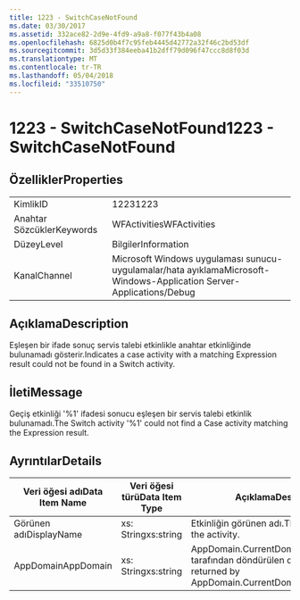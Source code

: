 ```yaml
---
title: 1223 - SwitchCaseNotFound
ms.date: 03/30/2017
ms.assetid: 332ace82-2d9e-4fd9-a9a8-f077f43b4a08
ms.openlocfilehash: 6825d0b4f7c95feb4445d42772a32f46c2bd53df
ms.sourcegitcommit: 3d5d33f384eeba41b2dff79d096f47ccc8d8f03d
ms.translationtype: MT
ms.contentlocale: tr-TR
ms.lasthandoff: 05/04/2018
ms.locfileid: "33510750"
---
```

# <a name="1223---switchcasenotfound"></a><span data-ttu-id="935a2-102">1223 - SwitchCaseNotFound</span><span class="sxs-lookup"><span data-stu-id="935a2-102">1223 - SwitchCaseNotFound</span></span>
## <a name="properties"></a><span data-ttu-id="935a2-103">Özellikler</span><span class="sxs-lookup"><span data-stu-id="935a2-103">Properties</span></span>  
  
|||  
|-|-|  
|<span data-ttu-id="935a2-104">Kimlik</span><span class="sxs-lookup"><span data-stu-id="935a2-104">ID</span></span>|<span data-ttu-id="935a2-105">1223</span><span class="sxs-lookup"><span data-stu-id="935a2-105">1223</span></span>|  
|<span data-ttu-id="935a2-106">Anahtar Sözcükler</span><span class="sxs-lookup"><span data-stu-id="935a2-106">Keywords</span></span>|<span data-ttu-id="935a2-107">WFActivities</span><span class="sxs-lookup"><span data-stu-id="935a2-107">WFActivities</span></span>|  
|<span data-ttu-id="935a2-108">Düzey</span><span class="sxs-lookup"><span data-stu-id="935a2-108">Level</span></span>|<span data-ttu-id="935a2-109">Bilgiler</span><span class="sxs-lookup"><span data-stu-id="935a2-109">Information</span></span>|  
|<span data-ttu-id="935a2-110">Kanal</span><span class="sxs-lookup"><span data-stu-id="935a2-110">Channel</span></span>|<span data-ttu-id="935a2-111">Microsoft Windows uygulaması sunucu-uygulamalar/hata ayıklama</span><span class="sxs-lookup"><span data-stu-id="935a2-111">Microsoft-Windows-Application Server-Applications/Debug</span></span>|  
  
## <a name="description"></a><span data-ttu-id="935a2-112">Açıklama</span><span class="sxs-lookup"><span data-stu-id="935a2-112">Description</span></span>  
 <span data-ttu-id="935a2-113">Eşleşen bir ifade sonuç servis talebi etkinlikle anahtar etkinliğinde bulunamadı gösterir.</span><span class="sxs-lookup"><span data-stu-id="935a2-113">Indicates a case activity with a matching Expression result could not be found in a Switch activity.</span></span>  
  
## <a name="message"></a><span data-ttu-id="935a2-114">İleti</span><span class="sxs-lookup"><span data-stu-id="935a2-114">Message</span></span>  
 <span data-ttu-id="935a2-115">Geçiş etkinliği '%1' ifadesi sonucu eşleşen bir servis talebi etkinlik bulunamadı.</span><span class="sxs-lookup"><span data-stu-id="935a2-115">The Switch activity '%1' could not find a Case activity matching the Expression result.</span></span>  
  
## <a name="details"></a><span data-ttu-id="935a2-116">Ayrıntılar</span><span class="sxs-lookup"><span data-stu-id="935a2-116">Details</span></span>  
  
|<span data-ttu-id="935a2-117">Veri öğesi adı</span><span class="sxs-lookup"><span data-stu-id="935a2-117">Data Item Name</span></span>|<span data-ttu-id="935a2-118">Veri öğesi türü</span><span class="sxs-lookup"><span data-stu-id="935a2-118">Data Item Type</span></span>|<span data-ttu-id="935a2-119">Açıklama</span><span class="sxs-lookup"><span data-stu-id="935a2-119">Description</span></span>|  
|--------------------|--------------------|-----------------|  
|<span data-ttu-id="935a2-120">Görünen adı</span><span class="sxs-lookup"><span data-stu-id="935a2-120">DisplayName</span></span>|<span data-ttu-id="935a2-121">xs: String</span><span class="sxs-lookup"><span data-stu-id="935a2-121">xs:string</span></span>|<span data-ttu-id="935a2-122">Etkinliğin görünen adı.</span><span class="sxs-lookup"><span data-stu-id="935a2-122">The display name of the activity.</span></span>|  
|<span data-ttu-id="935a2-123">AppDomain</span><span class="sxs-lookup"><span data-stu-id="935a2-123">AppDomain</span></span>|<span data-ttu-id="935a2-124">xs: String</span><span class="sxs-lookup"><span data-stu-id="935a2-124">xs:string</span></span>|<span data-ttu-id="935a2-125">AppDomain.CurrentDomain.FriendlyName tarafından döndürülen dize.</span><span class="sxs-lookup"><span data-stu-id="935a2-125">The string returned by AppDomain.CurrentDomain.FriendlyName.</span></span>|
